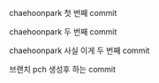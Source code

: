 chaehoonpark 첫 번째 commit

chaehoonpark 두 번째 commit

chaehoonpark 사실 이게 두 번째 commit

브랜치 pch 생성후 하는 commit

